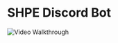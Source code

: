 # SHPE Discord Bot

<img src='./shpe bot - readme.gif' title='Video Walkthrough' width='' alt='Video Walkthrough' />
